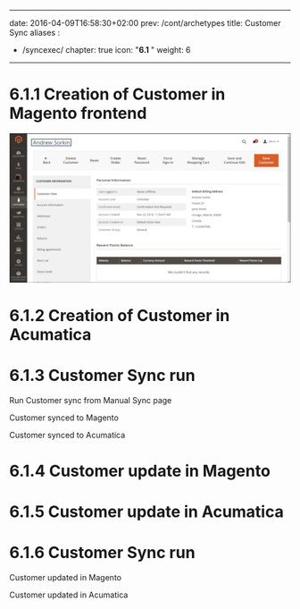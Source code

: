 
---
date: 2016-04-09T16:58:30+02:00
prev: /cont/archetypes
title: Customer Sync
aliases :
  - /syncexec/
chapter: true
icon: "<b>6.1 </b>"
weight: 6
---

# 6.1.1 Creation of Customer in Magento frontend

![Magic](images/customer-creation.png?classes=shadow)

# 6.1.2 Creation of Customer in Acumatica

# 6.1.3 Customer Sync run

Run Customer sync from Manual Sync page

Customer synced to Magento

Customer synced to Acumatica

# 6.1.4 Customer update in Magento

# 6.1.5 Customer update in Acumatica

# 6.1.6 Customer Sync run

Customer updated in Magento

Customer updated in Acumatica

